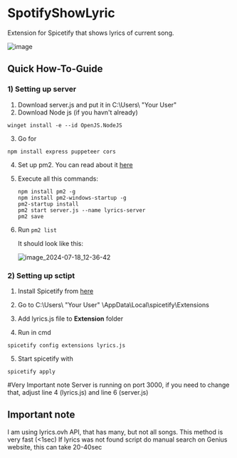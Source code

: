 # SpotifyShowLyric
Extension for Spicetify that shows lyrics of current song.

![image](https://github.com/user-attachments/assets/19afd468-6ee4-4f25-96e3-ab5bc9843adc)


## Quick How-To-Guide
### 1) Setting up server
1. Download server.js and put it in C:\Users\ "Your User"
2. Download Node js (if you havn't already)
```
winget install -e --id OpenJS.NodeJS
```
3. Go for
```
npm install express puppeteer cors
```
4. Set up pm2. You can read about it [here](https://pm2.keymetrics.io/docs/usage/quick-start/)
5. Execute all this commands: 
   ```
   npm install pm2 -g
   npm install pm2-windows-startup -g
   pm2-startup install
   pm2 start server.js --name lyrics-server
   pm2 save
   ```
6. Run ```pm2 list```
   
   It should look like this:

   
   ![image_2024-07-18_12-36-42](https://github.com/user-attachments/assets/e5714707-75d9-403b-8f91-98efc2e7d874)

### 2) Setting up sctipt
1. Install Spicetify from [here](https://spicetify.app/docs/getting-started)
   
2. Go to C:\Users\ "Your User" \AppData\Local\spicetify\Extensions
   
3. Add lyrics.js file to **Extension** folder
   
4. Run in cmd
```
spicetify config extensions lyrics.js
```
5. Start spicetify with
```
spicetify apply
```

#Very Important note
Server is running on port 3000, if you need to change that, adjust line 4 (lyrics.js) and line 6 (server.js)

## Important note
I am using lyrics.ovh API, that has many, but not all songs. This method is very fast (<1sec)
If lyrics was not found script do manual search on Genius website, this can take 20-40sec

